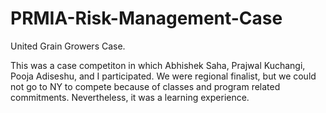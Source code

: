 # PRMIA-Risk-Management-Case

United Grain Growers Case.

This was a case competiton in which Abhishek Saha, Prajwal Kuchangi, Pooja Adiseshu, and I participated. We were regional finalist, but we could not go to NY to compete because of classes and program related commitments. Nevertheless, it was a learning experience.
